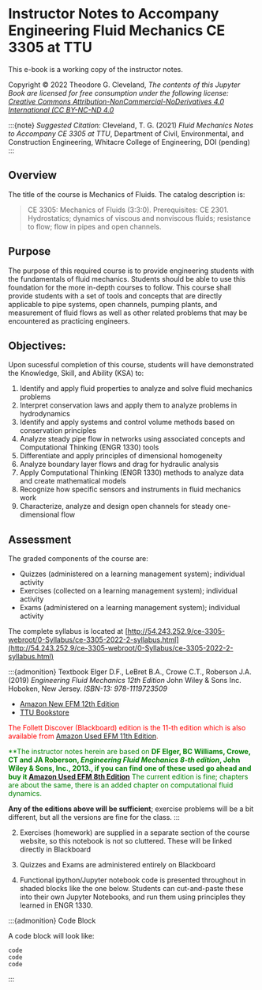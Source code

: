 # Instructor Notes to Accompany Engineering Fluid Mechanics CE 3305 at TTU

This e-book is a working copy of the instructor notes. <br>

Copyright © 2022 Theodore G. Cleveland, *The contents of this Jupyter Book are licensed for free consumption under the following license: [Creative Commons Attribution-NonCommercial-NoDerivatives 4.0 International (CC BY-NC-ND 4.0](https://creativecommons.org/licenses/by-nc-nd/4.0/)*

:::{note}
*Suggested Citation:* Cleveland, T. G. (2021) *Fluid Mechanics Notes to Accompany CE 3305 at TTU*, Department of Civil, Environmental, and Construction Engineering, Whitacre College of Engineering, DOI (pending) 
:::

## Overview
The title of the course is Mechanics of Fluids.  The catalog description is: 
> CE 3305: Mechanics of Fluids (3:3:0).  Prerequisites: CE 2301.  Hydrostatics; dynamics of viscous and nonviscous fluids; resistance to flow; flow in pipes and open channels.

## Purpose
The purpose of this required course is to provide engineering students with the fundamentals of fluid mechanics.  Students should be able to use this foundation for the more in-depth courses to follow.  This course shall provide students with a set of tools and concepts that are directly applicable to pipe systems, open channels, pumping plants, and measurement of fluid flows as well as other related problems that may be encountered as practicing engineers. 

## Objectives:
Upon sucessful completion of this course, students will have demonstrated the Knowledge, Skill, and Ability (KSA) to:

1. Identify and apply fluid properties to analyze and solve fluid mechanics problems
2. Interpret conservation laws and apply them to analyze problems in hydrodynamics
3. Identify and apply systems and control volume methods based on conservation principles
4. Analyze steady pipe flow in networks using associated concepts and Computational Thinking (ENGR 1330) tools
5. Differentiate and apply principles of dimensional homogeneity
6. Analyze boundary layer flows and drag for hydraulic analysis
7. Apply Computational Thinking (ENGR 1330) methods to analyze data and create mathematical models
8. Recognize how specific sensors and instruments in fluid mechanics work
9. Characterize, analyze and design open channels for steady one-dimensional flow

## Assessment

The graded components of the course are:

- Quizzes (administered on a learning management system); individual activity
- Exercises (collected on a learning management system); individual activity
- Exams (administered on a learning management system); individual activity

The complete syllabus is located at [http://54.243.252.9/ce-3305-webroot/0-Syllabus/ce-3305-2022-2-syllabus.html](http://54.243.252.9/ce-3305-webroot/0-Syllabus/ce-3305-2022-2-syllabus.html)

:::{admonition} Textbook
Elger D.F., LeBret B.A., Crowe C.T., Roberson J.A. (2019) *Engineering Fluid Mechanics 12th Edition* John Wiley & Sons Inc. Hoboken, New Jersey. *ISBN-13: 978-1119723509* 
- [Amazon New EFM 12th Edition](https://www.amazon.com/Engineering-Fluid-Mechanics-Donald-Elger/dp/1119723507/ref=asc_df_1119723507/?tag=hyprod-20&linkCode=df0&hvadid=459640465657&hvpos=&hvnetw=g&hvrand=16030757883077041011&hvpone=&hvptwo=&hvqmt=&hvdev=c&hvdvcmdl=&hvlocint=&hvlocphy=1026578&hvtargid=pla-947323559251&psc=1&asin=1119723507&revisionId=&format=4&depth=1)<br>
- [TTU Bookstore](https://www.depts.ttu.edu/bookstore/)

<font color="red">The Follett Discover (Blackboard) edition is the 11-th edition which is also available from [Amazon Used EFM 11th Edition](https://www.amazon.com/Engineering-Fluid-Mechanics-Binder-Version/dp/1118880684/ref=sr_1_1?crid=13AED7NSX4O5A&keywords=Engineering+Fluid+Mechanics+11th+Edition&qid=1648766100&s=books&sprefix=engineering+fluid+mechanics+11th+edition%2Cstripbooks%2C92&sr=1-1). </font>

<font color="green">**The instructor notes herein are based on **DF Elger, BC Williams, Crowe, CT and JA Roberson, *Engineering Fluid Mechanics 8-th edition*, John Wiley & Sons, Inc., 2013., if you can find one of these used go ahead and buy it [Amazon Used EFM 8th Edition](https://www.amazon.com/Engineering-Fluid-Mechanics-Clayton-Crowe/dp/0470086394/ref=sr_1_3?crid=2ZI22V998TMSU&keywords=Engineering+Fluid+Mechanics+8th+Edition&qid=1648765818&s=books&sprefix=engineering+fluid+mechanics+8th+edition%2Cstripbooks%2C97&sr=1-3)** The current edition is fine; chapters are about the same, there is an added chapter on computational fluid dynamics.</font>

**Any of the editions above will be sufficient**; exercise problems will be a bit different, but all the versions are fine for the class.
:::

2. Exercises (homework) are supplied in a separate section of the course website, so this notebook is not so cluttered.  These will be linked directly in Blackboard

3. Quizzes and Exams are administered entirely on Blackboard

4. Functional ipython/Jupyter notebook code is presented throughout in shaded blocks like the one below. Students can cut-and-paste these into their own Jupyter Notebooks, and run them using principles they learned in ENGR 1330.


:::{admonition} Code Block

A code block will look like:<br>
```
code
code
code
```
 

:::

